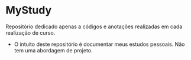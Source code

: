 # MyStudy
Repositório dedicado apenas a códigos e anotações realizadas em cada realização de curso.

* O intuito deste repositório é documentar meus estudos pessoais. Não tem uma abordagem de projeto.
